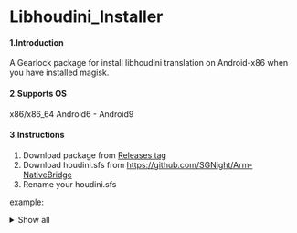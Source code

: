 # Libhoudini_Installer

#### 1.Introduction
A Gearlock package for install libhoudini translation on Android-x86 when you have installed magisk.

#### 2.Supports OS
x86/x86_64 Android6 - Android9

#### 3.Instructions

1.  Download package from [Releases tag](https://github.com/natsumerinchan/Libhoudini_Installer/releases)
2.  Download houdini.sfs from https://github.com/SGNight/Arm-NativeBridge
3.  Rename your houdini.sfs 
 
example:
<details>
<summary>Show all</summary>
 
- Android version:Android9
- System architecture:x86_64
- rename_to:houdini9_y.sfs
- "9" is Android version,"y" is system architecture
- "x"=arm32 for x86 system;"y"=arm32 for x86_64 system;"z"=arm64 for x86_64 system
4.  Open this package as a .7z file by 7-Zip or NanaZip,put houdini.sfs into $Package_root_directory/system/etc directory
5.  Install this package by Gearlock Recovery mode

</details>
